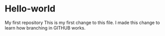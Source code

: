 # Hello-world
My first repository
This is my first change to this file. I made this change to learn how branching in GITHUB works.
